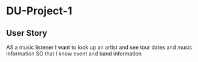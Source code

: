 # DU-Project-1

## User Story

AS a music listener 
I want to look up an artist and see tour dates and music information
SO that I know event and band information
